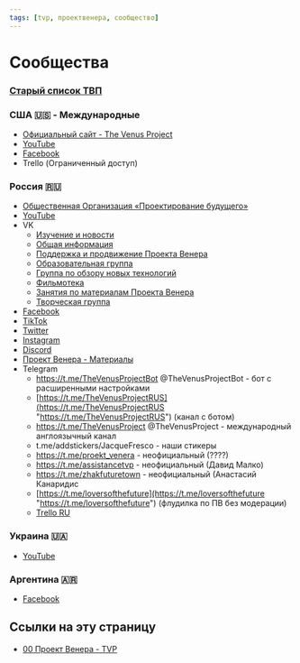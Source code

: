 ```yaml
---
tags: [tvp, проектвенера, сообщество]
---
```

# Сообщества

### [Старый список ТВП](http://directory.tvpsupport.com/)

### США 🇺🇸 - Международные

- [Официальный сайт - The Venus Project](https://vk.com/away.php?to=http%3A%2F%2Fwww.thevenusproject.com%2F)
- [YouTube](https://www.youtube.com/user/thevenusprojectmedia)
- [Facebook](https://www.facebook.com/TheVenusProjectGlobal/)
- Trello (Ограниченный доступ)

### Россия 🇷🇺

- [Общественная Организация «Проектирование будущего»](https://designing-the-future.org/)
- [YouTube](https://www.youtube.com/channel/UC2lgvkAKm3jCSY4QB5JkNtg)
- VK
  - [Изучение и новости](https://vk.com/thevenusproject)
  - [Общая информация](https://vk.com/page-28542288_43747163)
  - [Поддержка и продвижение Проекта Венера](https://vk.com/tvpactivism)
  - [Образовательная группа](https://vk.com/tvp_education)
  - [Группа по обзору новых технологий](https://vk.com/tvp_technology)
  - [Фильмотека](https://vk.com/tvp_cinematheque)
  - [Занятия по материалам Проекта Венера](https://vk.com/tvp_study)
  - [Творческая группа](https://vk.com/tvp_art)
- [Facebook](https://www.facebook.com/TheVenusProjectRUS/)
- [TikTok](https://www.tiktok.com/@tvp_rus?)
- [Twitter](https://twitter.com/tvp_rus)
- [Instagram](https://www.instagram.com/tvp_rus/)
- [Discord](https://discord.gg/Rdq4evH8gs)
- [Проект Венера - Материалы](http://www.tvpactivism.ru/)
- Telegram
  - https://t.me/TheVenusProjectBot @TheVenusProjectBot - бот с расширенными настройками
  - [https://t.me/TheVenusProjectRUS](https://t.me/TheVenusProjectRUS "https://t.me/TheVenusProjectRUS") (канал с ботом)
  - https://t.me/TheVenusProject @TheVenusProject - международный англоязычный канал
  - t.me/addstickers/JacqueFresco - наши стикеры
  - https://t.me/proekt_venera - неофициальный (????)
  - https://t.me/assistancetvp - неофициальный (Давид Малко)
  - https://t.me/zhakfuturetown - неофициальный (Анастасий Канаридис
  - [https://t.me/loversofthefuture](https://t.me/loversofthefuture "https://t.me/loversofthefuture") (флудилка по ПВ без модерации)
  - [Trello RU](https://trello.com/b/0uoBNkMF/%D0%BF%D1%80%D0%B8%D1%88%D0%B5%D0%BB-%D1%83%D0%B2%D0%B8%D0%B4%D0%B5%D0%BB-%D1%81%D0%B4%D0%B5%D0%BB%D0%B0%D0%BB)

### Украина 🇺🇦

- [YouTube](https://www.youtube.com/channel/UC5ZDEtZ1JP-KmdKX0xNHp2g)

### Аргентина 🇦🇷

- [Facebook](https://www.facebook.com/TVPSupportArgentina/)

## Ссылки на эту страницу

- [00 Проект Венера - TVP](00%20%D0%9F%D1%80%D0%BE%D0%B5%D0%BA%D1%82%20%D0%92%D0%B5%D0%BD%D0%B5%D1%80%D0%B0%20-%20TVP.md)
